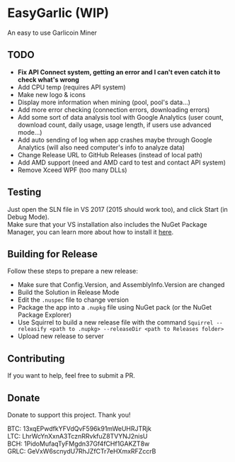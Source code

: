 ﻿# EasyGarlic (WIP)
An easy to use Garlicoin Miner

## TODO
- **Fix API Connect system, getting an error and I can't even catch it to check what's wrong**
- Add CPU temp (requires API system)
- Make new logo & icons
- Display more information when mining (pool, pool's data...)
- Add more error checking (connection errors, downloading errors)
- Add some sort of data analysis tool with Google Analytics (user count, download count, daily usage, usage length, if users use advanced mode...)
- Add auto sending of log when app crashes maybe through Google Analytics (will also need computer's info to analyze data)
- Change Release URL to GitHub Releases (instead of local path)
- Add AMD support (need and AMD card to test and contact API system)
- Remove Xceed WPF (too many DLLs)


## Testing
Just open the SLN file in VS 2017 (2015 should work too), and click Start (in Debug Mode).  
Make sure that your VS installation also includes the NuGet Package Manager, you can learn more about how to install it [here](https://docs.microsoft.com/en-us/nuget/install-nuget-client-tools#visual-studio).  

## Building for Release
Follow these steps to prepare a new release:
- Make sure that Config.Version, and AssemblyInfo.Version are changed
- Build the Solution in Release Mode
- Edit the `.nuspec` file to change version
- Package the app into a `.nupkg` file using NuGet pack (or the NuGet Package Explorer)
- Use Squirrel to build a new release file with the command `Squirrel --releasify <path to .nupkg> --releaseDir <path to Releases folder>`
- Upload new release to server

## Contributing
If you want to help, feel free to submit a PR.

## Donate
Donate to support this project. Thank you!  

BTC: 13xqEPwdfkYFVdQvF596k91mWeUHRJTRjk  
LTC: LhrWcYnXxnA3TcznRRvkfuZ8TVYNJ2nisU  
BCH: 1PidoMufaqTyFMgdn37Gf4fCHf1GAKZT8w  
GRLC: GeVxW6scnydU7RhJZfCTr7eHXmxRFZccrB  
